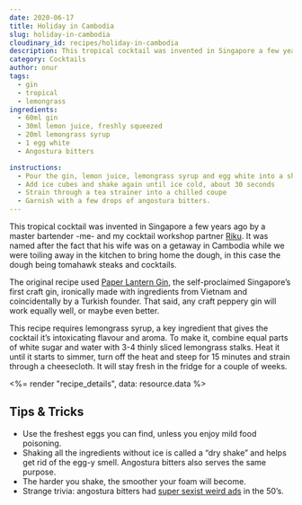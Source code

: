 ```yaml
---
date: 2020-06-17
title: Holiday in Cambodia
slug: holiday-in-cambodia
cloudinary_id: recipes/holiday-in-cambodia
description: This tropical cocktail was invented in Singapore a few years ago two master bartenders.
category: Cocktails
author: onur
tags:
  - gin
  - tropical
  - lemongrass
ingredients:
  - 60ml gin
  - 30ml lemon juice, freshly squeezed
  - 20ml lemongrass syrup
  - 1 egg white
  - Angostura bitters

instructions:
  - Pour the gin, lemon juice, lemongrass syrup and egg white into a shaker without ice and shake vigorously
  - Add ice cubes and shake again until ice cold, about 30 seconds
  - Strain through a tea strainer into a chilled coupe
  - Garnish with a few drops of angostura bitters.
---
```


This tropical cocktail was invented in Singapore a few years ago by a master bartender -me- and my cocktail workshop partner [Riku](https://www.instagram.com/rvassinen/). It was named after the fact that his wife was on a getaway in Cambodia while we were toiling away in the kitchen to bring home the dough, in this case the dough being tomahawk steaks and cocktails.

The original recipe used [Paper Lantern Gin](https://drinkpaperlantern.com), the self-proclaimed Singapore’s first craft gin, ironically made with ingredients from Vietnam and coincidentally by a Turkish founder. That said, any craft peppery gin will work equally well, or maybe even better.

This recipe requires lemongrass syrup, a key ingredient that gives the cocktail it’s intoxicating flavour and aroma. To make it, combine equal parts of white sugar and water with 3-4 thinly sliced lemongrass stalks. Heat it until it starts to simmer, turn off the heat and steep for 15 minutes and strain through a cheesecloth. It will stay fresh in the fridge for a couple of weeks.

<%= render "recipe_details", data: resource.data %>

## Tips & Tricks

- Use the freshest eggs you can find, unless you enjoy mild food poisoning.
- Shaking all the ingredients without ice is called a “dry shake” and helps get rid of the egg-y smell. Angostura bitters also serves the same purpose.
- The harder you shake, the smoother your foam will become.
- Strange trivia: angostura bitters had [super sexist weird ads](https://punchdrink.com/articles/seriously-whats-up-with-angostura-bitters-vintage-midcentury-ads/) in the 50’s.
